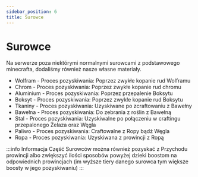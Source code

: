 ```yaml
---
sidebar_position: 6
title: Surowce
---
```


# Surowce
Na serwerze poza niektórymi normalnymi surowcami z podstawowego minecrafta, dodaliśmy również nasze własne materiały.
- Wolfram - Proces pozyskiwania: Poprzez zwykłe kopanie rud Wolframu
- Chrom - Proces pozyskiwania: Poprzez zwykłe kopanie rud chromu
- Aluminium - Proces pozyskiwania: Poprzez przepalenie Boksytu
- Boksyt - Proces pozyskiwania: Poprzez zwykłe kopanie rud Boksytu
- Tkaniny - Proces pozyskiwania: Uzyskiwane po zcraftowaniu z Bawełny
- Bawełna - Proces pozyskiwania: Do zebrania z roślin z Bawełną
- Stal - Proces pozyskiwania: Uzyskiwalne po połączeniu w craftingu przepalonego Żelaza oraz Węgla
- Paliwo - Proces pozyskiwania: Craftowalne z Ropy bądź Węgla
- Ropa - Proces pozyskiwania: Uzyskiwana z prowincji z Ropą

:::info Informacja
Część Surowców można również pozyskać z Przychodu prowincji albo zwiększyć ilości sposobów powyżej dzieki boostom na odpowiednich prowincjach (im wyższe tiery danego surowca tym większe boosty w jego pozyskiwaniu)
:::
